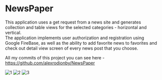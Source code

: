 # NewsPaper
This application uses a get request from a news site and generates collection and table views for the selected categories - horizontal and vertical.   
The application implements user authorization and registration using Google FireBase, as well as the ability to add favorite news to favorites and check out detail view screen of every news post that you choose.<br>  

All my commits of this project you can see here - https://github.com/alexrodionby/NewsPaper

![1](https://github.com/iosDevelopForYou/SwiftMarathon7-NewsPaper/assets/118765521/05161837-f28b-43d2-8b52-c969183d1dc2)
![2](https://github.com/iosDevelopForYou/SwiftMarathon7-NewsPaper/assets/118765521/6da3da81-e4a6-4ca7-aa78-c1e8f062c1ba)
![3](https://github.com/iosDevelopForYou/SwiftMarathon7-NewsPaper/assets/118765521/6a1e2022-0766-47d5-8224-4b1026eb53d4)
